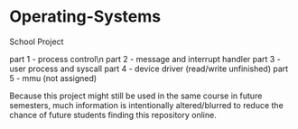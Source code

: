 # Operating-Systems
School Project

part 1 - process control\n
part 2 - message and interrupt handler
part 3 - user process and syscall
part 4 - device driver (read/write unfinished)
part 5 - mmu (not assigned)

Because this project might still be used in the same course in future semesters, much information is intentionally altered/blurred to reduce the chance of future students finding this repository online.  
